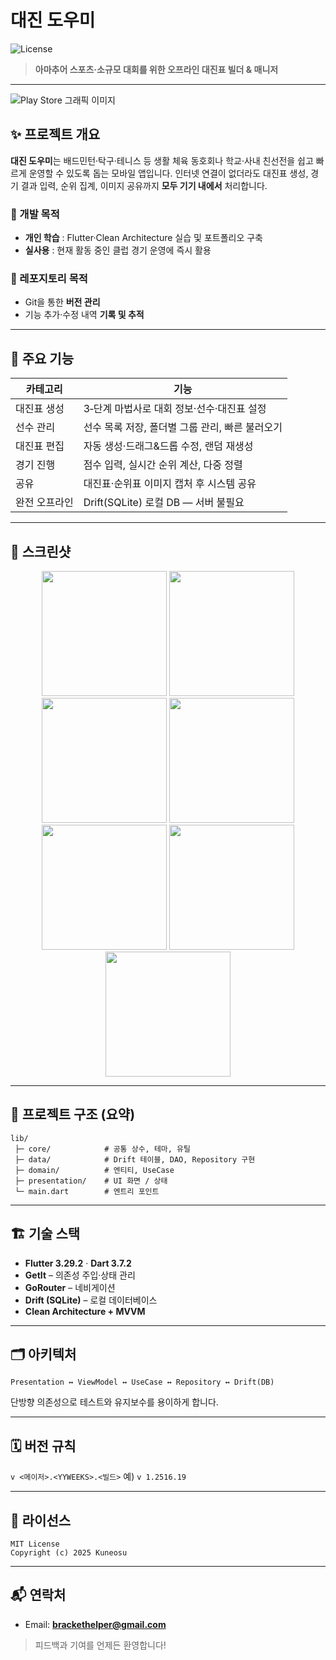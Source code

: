 # 대진 도우미 

![License](https://img.shields.io/badge/license-MIT-blue)

> **아마추어 스포츠·소규모 대회를 위한 오프라인 대진표 빌더 & 매니저**

---
![Play Store 그래픽 이미지](https://github.com/user-attachments/assets/d5009d9e-04c8-4847-82cd-c6dbc429a808)

## ✨ 프로젝트 개요

**대진 도우미**는 배드민턴·탁구·테니스 등 생활 체육 동호회나 학교·사내 친선전을 쉽고 빠르게 운영할 수 있도록 돕는 모바일 앱입니다. 인터넷 연결이 없더라도 대진표 생성, 경기 결과 입력, 순위 집계, 이미지 공유까지 **모두 기기 내에서** 처리합니다.

### 🎯 개발 목적
- **개인 학습** : Flutter·Clean Architecture 실습 및 포트폴리오 구축
- **실사용** : 현재 활동 중인 클럽 경기 운영에 즉시 활용

### 📂 레포지토리 목적
- Git을 통한 **버전 관리**
- 기능 추가·수정 내역 **기록 및 추적**

---

## 🔑 주요 기능

| 카테고리 | 기능 |
|-----------|------|
| 대진표 생성 | 3‑단계 마법사로 대회 정보·선수·대진표 설정 |
| 선수 관리 | 선수 목록 저장, 폴더별 그룹 관리, 빠른 불러오기 |
| 대진표 편집 | 자동 생성·드래그&드롭 수정, 랜덤 재생성 |
| 경기 진행 | 점수 입력, 실시간 순위 계산, 다중 정렬 |
| 공유 | 대진표·순위표 이미지 캡처 후 시스템 공유 |
| 완전 오프라인 | Drift(SQLite) 로컬 DB — 서버 불필요 |

---

## 📸 스크린샷

<p align="center">
  <img src="https://github.com/user-attachments/assets/4284f765-e228-4f64-921a-4ed2b29b016b" width="200"/>
  <img src="https://github.com/user-attachments/assets/bcb39271-f7d2-4a0d-8166-1c7a3cb8c558" width="200"/>
  <img src="https://github.com/user-attachments/assets/f8855037-319c-4bae-903e-fe23175b0739" width="200"/>
  <img src="https://github.com/user-attachments/assets/6b9873d8-afd6-4207-8512-b447b33c44ba" width="200"/>
  <img src="https://github.com/user-attachments/assets/dd8c571d-27bd-418e-964a-990adedd173d" width="200"/>
  <img src="https://github.com/user-attachments/assets/80924cc7-7486-4726-9175-9a53c8d08b04" width="200"/>
  <img src="https://github.com/user-attachments/assets/f1e62972-c1c9-4507-9494-34c6088d7c05" width="200"/>
</p>

---

## 📁 프로젝트 구조 (요약)

```
lib/
 ├─ core/            # 공통 상수, 테마, 유틸
 ├─ data/            # Drift 테이블, DAO, Repository 구현
 ├─ domain/          # 엔티티, UseCase
 ├─ presentation/    # UI 화면 / 상태
 └─ main.dart        # 엔트리 포인트
```

---

## 🏗️ 기술 스택

- **Flutter 3.29.2** · **Dart 3.7.2**
- **GetIt** – 의존성 주입·상태 관리
- **GoRouter** – 네비게이션
- **Drift (SQLite)** – 로컬 데이터베이스
- **Clean Architecture + MVVM**

---

## 🗂️ 아키텍처

```
Presentation ↔ ViewModel ↔ UseCase ↔ Repository ↔ Drift(DB)
```

단방향 의존성으로 테스트와 유지보수를 용이하게 합니다.

---

## 🗓️ 버전 규칙

`v <메이저>.<YYWEEKS>.<빌드>`  예) `v 1.2516.19`

---

## 📜 라이선스

```
MIT License
Copyright (c) 2025 Kuneosu
```

---

## 📬 연락처

- Email: **brackethelper@gmail.com**

> 피드백과 기여를 언제든 환영합니다!

